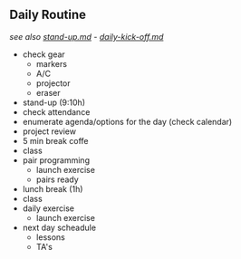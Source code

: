 

## Daily Routine
*see also [stand-up.md](./stand-up.md) - [daily-kick-off.md](./daily-kick-off.md)*


- check gear 
  - markers
  - A/C
  - projector
  - eraser
- stand-up (9:10h) 
- check attendance
- enumerate agenda/options for the day (check calendar)
- project review
- 5 min break coffe
- class
- pair programming 
  - launch exercise
  - pairs ready
- lunch break (1h)
- class
- daily exercise 
  - launch exercise
- next day scheadule 
  - lessons 
  - TA's
